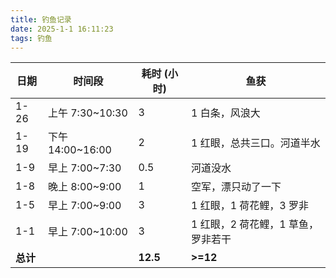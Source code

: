 ```yaml
---
title: 钓鱼记录
date: 2025-1-1 16:11:23
tags: 钓鱼
---
```


| 日期     | 时间段           | 耗时 (小时) | 鱼获                               |
| -------- | ---------------- | ----------- | ---------------------------------- |
| 1-26     | 上午 7:30~10:30  | 3           | 1 白条，风浪大                     |
| 1-19     | 下午 14:00~16:00 | 2           | 1 红眼，总共三口。河道半水         |
| 1-9      | 早上 7:00~7:30   | 0.5         | 河道没水                           |
| 1-8      | 晚上 8:00~9:00   | 1           | 空军，漂只动了一下                 |
| 1-5      | 早上 7:00~9:00   | 3           | 1 红眼，1 荷花鲤，3 罗非           |
| 1-1      | 早上 7:00~10:00  | 3           | 1 红眼，2 荷花鲤，1 草鱼，罗非若干 |
| **总计** |                  | **12.5**    | **>=12**                           |
